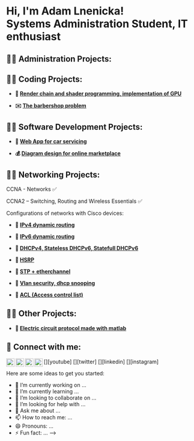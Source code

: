 <h1>Hi, I'm Adam Lnenicka! <br/>Systems Administration Student</a>, IT enthusiast</a>
<h2>👨‍💻 Administration Projects:</h2>
<h2>👨‍💻 Coding Projects:</h2>

- <b> :space_invader: [Render chain and shader programming, implementation of GPU](https://github.com/AdamLnenicka/IZG) </b>

- <b> :envelope: [The barbershop problem](https://github.com/AdamLnenicka/semaphors) </b>

<h2>👨‍💻 Software Development Projects:</h2>
  
  - <b> :car: [Web App for car servicing](https://github.com/AdamLnenicka/servis) </b>

  - <b> :moneybag: [Diagram design for online marketplace](https://github.com/AdamLnenicka/marketplace) </b>

<h2>👨‍💻 Networking Projects:</h2>

  CCNA - Networks :white_check_mark:
  
  CCNA2 – Switching, Routing and Wireless Essentials :white_check_mark:

  Configurations of networks with Cisco devices:
  - <b> :electric_plug: [IPv4 dynamic routing](https://github.com/AdamLnenicka/ipv4routing) </b>

  - <b> :electric_plug: [IPv6 dynamic routing](https://github.com/AdamLnenicka/ipv6routing) </b>

  - <b> :electric_plug: [DHCPv4, Stateless DHCPv6, Statefull DHCPv6](https://github.com/AdamLnenicka/dhcpv4-6) </b>

  - <b> :electric_plug: [HSRP](https://github.com/AdamLnenicka/hsrp) </b>

  - <b> :electric_plug: [STP + etherchannel](https://github.com/AdamLnenicka/stp+eth) </b>

  - <b> :electric_plug: [Vlan security, dhcp snooping](https://github.com/AdamLnenicka/snooping) </b>

  - <b> :electric_plug: [ACL (Access control list)](https://github.com/AdamLnenicka/ACL) </b>
  
  
<h2>👨‍💻 Other Projects:</h2>

- <b> :electric_plug: [Electric circuit protocol made with matlab](https://github.com/AdamLnenicka/IEL) </b>

<h2> 🤳 Connect with me:</h2>

[<img align="left" alt="JoshMadakor | YouTube" width="22px" src="https://cdn.jsdelivr.net/npm/simple-icons@v3/icons/youtube.svg" />][youtube]
[<img align="left" alt="JoshMadakor | Twitter" width="22px" src="https://cdn.jsdelivr.net/npm/simple-icons@v3/icons/twitter.svg" />][twitter]
[<img align="left" alt="JoshMadakor | LinkedIn" width="22px" src="https://cdn.jsdelivr.net/npm/simple-icons@v3/icons/linkedin.svg" />][linkedin]
[<img align="left" alt="JoshMadakor | Instagram" width="22px" src="https://cdn.jsdelivr.net/npm/simple-icons@v3/icons/instagram.svg" />][instagram]


Here are some ideas to get you started:

- 🔭 I’m currently working on ...
- 🌱 I’m currently learning ...
- 👯 I’m looking to collaborate on ...
- 🤔 I’m looking for help with ...
- 💬 Ask me about ...
- 📫 How to reach me: ...
- 😄 Pronouns: ...
- ⚡ Fun fact: ...
-->
